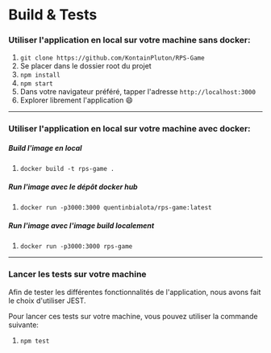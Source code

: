 # Build & Tests

### Utiliser l'application en local sur votre machine sans docker:

1. `git clone https://github.com/KontainPluton/RPS-Game`
2. Se placer dans le dossier root du projet
3. `npm install`
4. `npm start`
5. Dans votre navigateur préféré, tapper l'adresse `http://localhost:3000`
6. Explorer librement l'application 😄

---

### Utiliser l'application en local sur votre machine avec docker:

##### Build l'image en local

1. `docker build -t rps-game .`

##### Run l'image avec le dépôt docker hub

1. `docker run -p3000:3000 quentinbialota/rps-game:latest`

##### Run l'image avec l'image build localement

1. `docker run -p3000:3000 rps-game`

---

### Lancer les tests sur votre machine

Afin de tester les différentes fonctionnalités de l'application, nous avons fait le choix d'utiliser JEST.

Pour lancer ces tests sur votre machine, vous pouvez utiliser la commande suivante:

1. `npm test`